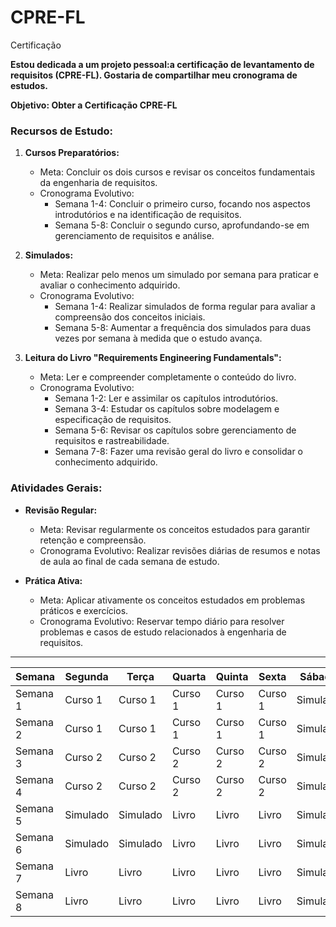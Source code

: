 # CPRE-FL
Certificação  

**Estou dedicada a um projeto pessoal:a certificação de levantamento de requisitos (CPRE-FL). Gostaria de compartilhar meu cronograma de estudos.**

**Objetivo: Obter a Certificação CPRE-FL**

### Recursos de Estudo:
1. **Cursos Preparatórios:**
   - Meta: Concluir os dois cursos e revisar os conceitos fundamentais da engenharia de requisitos.
   - Cronograma Evolutivo:
     - Semana 1-4: Concluir o primeiro curso, focando nos aspectos introdutórios e na identificação de requisitos.
     - Semana 5-8: Concluir o segundo curso, aprofundando-se em gerenciamento de requisitos e análise.
     
2. **Simulados:**
   - Meta: Realizar pelo menos um simulado por semana para praticar e avaliar o conhecimento adquirido.
   - Cronograma Evolutivo:
     - Semana 1-4: Realizar simulados de forma regular para avaliar a compreensão dos conceitos iniciais.
     - Semana 5-8: Aumentar a frequência dos simulados para duas vezes por semana à medida que o estudo avança.

3. **Leitura do Livro "Requirements Engineering Fundamentals":**
   - Meta: Ler e compreender completamente o conteúdo do livro.
   - Cronograma Evolutivo:
     - Semana 1-2: Ler e assimilar os capítulos introdutórios.
     - Semana 3-4: Estudar os capítulos sobre modelagem e especificação de requisitos.
     - Semana 5-6: Revisar os capítulos sobre gerenciamento de requisitos e rastreabilidade.
     - Semana 7-8: Fazer uma revisão geral do livro e consolidar o conhecimento adquirido.

### Atividades Gerais:
- **Revisão Regular:**
  - Meta: Revisar regularmente os conceitos estudados para garantir retenção e compreensão.
  - Cronograma Evolutivo: Realizar revisões diárias de resumos e notas de aula ao final de cada semana de estudo.

- **Prática Ativa:**
  - Meta: Aplicar ativamente os conceitos estudados em problemas práticos e exercícios.
  - Cronograma Evolutivo: Reservar tempo diário para resolver problemas e casos de estudo relacionados à engenharia de requisitos.
 
---------------------

| Semana  | Segunda | Terça   | Quarta  | Quinta  | Sexta   | Sábado | Domingo |
|---------|---------|---------|---------|---------|---------|--------|---------|
| Semana 1| Curso 1 | Curso 1 | Curso 1 | Curso 1 | Curso 1 |Simulado| Revisão |
| Semana 2| Curso 1 | Curso 1 | Curso 1 | Curso 1 | Curso 1 |Simulado| Revisão |
| Semana 3| Curso 2 | Curso 2 | Curso 2 | Curso 2 | Curso 2 |Simulado| Revisão |
| Semana 4| Curso 2 | Curso 2 | Curso 2 | Curso 2 | Curso 2 |Simulado| Revisão |
| Semana 5|Simulado |Simulado | Livro   | Livro   | Livro   |Simulado| Revisão |
| Semana 6|Simulado |Simulado | Livro   | Livro   | Livro   |Simulado| Revisão |
| Semana 7| Livro   | Livro   | Livro   | Livro   | Livro   |Simulado| Revisão |
| Semana 8| Livro   | Livro   | Livro   | Livro   | Livro   |Simulado| Revisão |
